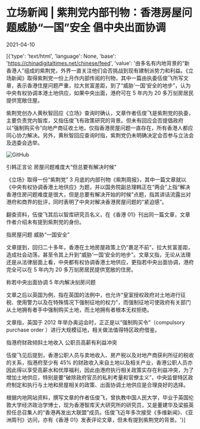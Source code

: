 # 立场新闻 | 紫荆党内部刊物：香港房屋问题威胁“一国”安全 倡中央出面协调

2021-04-10

[{'type': 'text/html', 'language': None, 'base': 'https://chinadigitaltimes.net/chinese/feed', 'value': '由多名有内地背景的“新香港人”组成的紫荆党，外界一直关注他们会否挑战到现有建制派势力和利益。《立场新闻》取得紫荆党一份上月作内部传阅的刊物，其中一篇由执委伍俊飞所写文章，表示香港住屋问题严重，拉大贫富差距，到了“威胁‘一国’安全的地步”，认为中央有权协调本港土地供应，如果中央出面，港府可在 5 年内为 20 多万㓥房居民提供宽敞住屋。

紫荆党创办人黄秋智回应《立场》查询时确认，文章作者伍俊飞是紫荆党的执委，主要负责党内智库，又指伍俊飞有政策研究的背景。但未有回应会否提倡政府以“强制购买令”向地产商征收土地，仅指香港房屋问题一直存在，所有香港人都应同心协力解决。另外，黄秋智回应查询时指，紫荆党仍未明确决定会否参与立法会及选委会选举。

![GitHub](https://cdn.thestandnews.com/media/photos/cache/ng-04_kzLal_1200x0.png)

引韩正言论 房屋问题难度大“但总要有解决时候”

《立场》取得一份“紫荆党” 3 月底的内部刊物《紫荆周报》，其中一篇文章就以《中央有权协调香港土地供应》为题，并以国务院副总理韩正在“两会”上指“解决香港住房问题难度是很大，但是总要有解决开始的时候”点题，指其讲话流露出对港府和商界的批评，同时表明了中央对解决香港房屋问题的“紧迫感”。

翻查资料，伍俊飞其后以智库研究员名义，在《香港 01》刊出同一篇文章，文章作者介绍未有提到紫荆党的身份。

指房屋问题 威胁“一国安全”

文章提到，回归二十多年，香港在土地房屋政策上仍“裹足不前”，拉大贫富差距，造成社会动荡，甚至令其上升到“威胁‘一国’安全的地步”。文章又指，无论从法理还是从法律层面上看，中央都有权协调香港土地供应，更指若中央出面协调，港府完全可以在 5 年内为 20 多万㓥房居民提供宽敞的住房。

称若中央出面协调 5 年内解决㓥房问题

文章之后以英国为例，指在英国的法例中，也允许“皇室授权政府对土地进行征税、使用警力以及在特殊情况下强制征地的权力”，而强制征地可使政府有关部门从土地拥有者手中强制购买土地，而土地拥有者根本无权拒绝。

文章指，英国于 2012 年举办奥运会时，正正是以“强制购买令”（compulsory purchase order ）进行大规模征地，相关做法值得特区政府借鉴。

指港府财政倾斜土地收入 公职员高薪有利益冲突

伍俊飞见后提到，香港公职人员与卖地收入、房产税以及对地产商获利所征的税收的关系，指港府至少有 45% 的财政收入来自土地以及相关产业，香港公职人员亦因此得以享受高薪水和优厚福利，因此由港府执行相关政策实存在利益冲突，为了增加土地供应，特别是要“破除政府官员的私利考量和官僚主义”，中央监督特区政府制定和执行与土地和房屋相关的政策、出面协调土地供应是合理良好的选择。

根据内地网站资料，撰写文章的作者伍俊飞，曾执教中国人民大学，毕业于英国伦敦大学经济政治学博士，现为香港智库天大研究所的研究员，又是董建华及梁振英担任总召集人的“香港再发出大联盟”成员。伍俊飞近年多次接受《多维新闻》、《亚洲周刊》访问，亦有《香港 01》发表评论文章，但未有提到紫荆党的背景。'}]